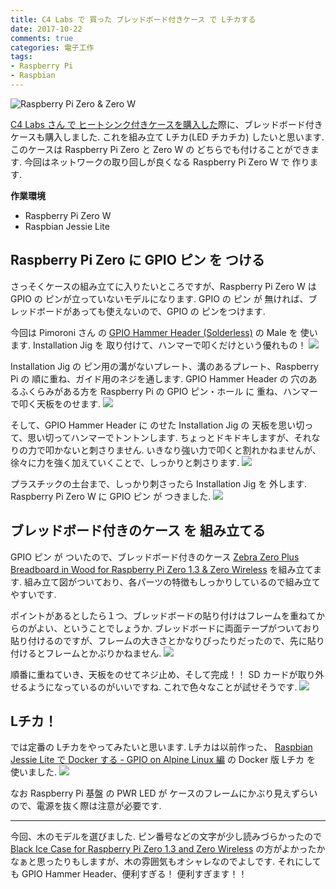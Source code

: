 ```yaml
---
title: C4 Labs で 買った ブレッドボード付きケース で Lチカする
date: 2017-10-22
comments: true
categories: 電子工作
tags:
- Raspberry Pi
- Raspbian
---
```


![](/images/raspi/zero-and-w.jpg "Raspberry Pi Zero & Zero W")

[C4 Labs さん で ヒートシンク付きケースを購入した](/2017/09/26/C4-LabsでRaspberry-Pi-Zeroのヒートシンク付きケースを購入/)際に、ブレッドボード付きケースも購入しました. これを組み立て Lチカ(LED チカチカ) したいと思います.
このケースは Raspberry Pi Zero と Zero W の どちらでも付けることができます. 今回はネットワークの取り回しが良くなる Raspberry Pi Zero W で 作ります.

**作業環境**
- Raspberry Pi Zero W
- Raspbian Jessie Lite


## Raspberry Pi Zero に GPIO ピン を つける
さっそくケースの組み立てに入りたいところですが、Raspberry Pi Zero W は GPIO の ピンが立っていないモデルになります. GPIO の ピン が 無ければ、ブレッドボードがあっても使えないので、GPIO の ピンをつけます.

今回は Pimoroni さん の [GPIO Hammer Header (Solderless)](https://shop.pimoroni.com/products/gpio-hammer-header) の Male を 使います.
Installation Jig を 取り付けて、ハンマーで叩くだけという優れもの！
![](/images/raspi/c4labs/zebra-zero-plus-breadboard/01.jpg)

Installation Jig の ピン用の溝がないプレート、溝のあるプレート、Raspberry Pi の 順に重ね、ガイド用のネジを通します.
GPIO Hammer Header の 穴のあるふくらみがある方を Raspberry Pi の GPIO ピン・ホール に 重ね、ハンマーで叩く天板をのせます.
![](/images/raspi/c4labs/zebra-zero-plus-breadboard/02.jpg)

そして、GPIO Hammer Header に のせた Installation Jig の 天板を思い切って、思い切ってハンマーでトントンします.
ちょっとドキドキしますが、それなりの力で叩かないと刺さりません.
いきなり強い力で叩くと割れかねませんが、徐々に力を強く加えていくことで、しっかりと刺さります.
![](/images/raspi/c4labs/zebra-zero-plus-breadboard/03.jpg)

プラスチックの土台まで、しっかり刺さったら Installation Jig を 外します.
Raspberry Pi Zero W に GPIO ピン が つきました.
![](/images/raspi/c4labs/zebra-zero-plus-breadboard/04.jpg)


## ブレッドボード付きのケース を 組み立てる
GPIO ピン が ついたので、ブレッドボード付きのケース [Zebra Zero Plus Breadboard in Wood for Raspberry Pi Zero 1.3 & Zero Wireless](https://c4labs.net/products/zebra-zero-plus-for-raspberry-pi-zero-wood-1) を組み立てます.
組み立て図がついており、各パーツの特徴もしっかりしているので組み立てやすいです.

ポイントがあるとしたら１つ、ブレッドボードの貼り付けはフレームを重ねてからのがよい、ということでしょうか. ブレッドボードに両面テープがついており貼り付けるのですが、フレームの大きさとかなりぴったりだったので、先に貼り付けるとフレームとかぶりかねません.
![](/images/raspi/c4labs/zebra-zero-plus-breadboard/05.jpg)

順番に重ねていき、天板をのせてネジ止め、そして完成！！
SD カードが取り外せるようになっているのがいいですね. これで色々なことが試せそうです.
![](/images/raspi/c4labs/zebra-zero-plus-breadboard/06.jpg)


## Lチカ！
では定番の Lチカをやってみたいと思います.
Lチカは以前作った、 [Raspbian Jessie Lite で Docker する - GPIO on Alpine Linux 編](/2017/04/05/Raspbian-Jessie-LiteでDockerする-GPIO-on-Alpine-Linux編/) の Docker 版 Lチカ を 使いました.
![](/images/raspi/c4labs/zebra-zero-plus-breadboard/07.jpg)


なお Raspberry Pi 基盤 の PWR LED が ケースのフレームにかぶり見えずらいので、電源を抜く際は注意が必要です.



- - - -
今回、木のモデルを選びました. ピン番号などの文字が少し読みづらかったので [Black Ice Case for Raspberry Pi Zero 1.3 and Zero Wireless](https://c4labs.net/products/copy-of-zebra-zero-raspberry-pi-zero-case-type-2-black-ice-with-heatsink) の方がよかったかなぁと思ったりもしますが、木の雰囲気もオシャレなのでよしです.
それにしても GPIO Hammer Header、便利すぎる！ 便利すぎます！！
